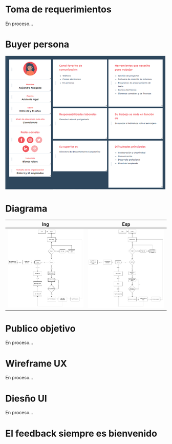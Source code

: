 # Toma de requerimientos 
En proceso...

# Buyer persona
<img src="BuyerAbogada.png" width="500" > 

# Diagrama
 Ing | Esp
-------------- | --------------
<img src="DiagramaIng.png" width="500" > | <img src="DiagramaEsp.png" width="500" >   

# Publico objetivo
En proceso...

# Wireframe UX
En proceso...

# Diesño UI
En proceso...

# El feedback siempre es bienvenido

